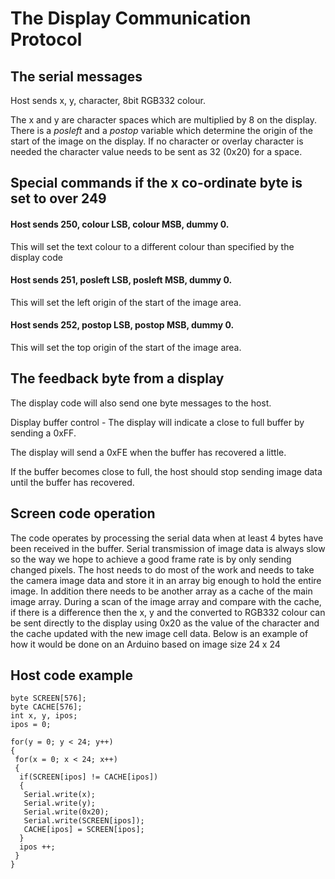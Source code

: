  

# The Display Communication Protocol

## **The serial messages**

Host sends x, y, character, 8bit RGB332 colour.

The x and y are character spaces which are multiplied by 8 on the display. There is a *posleft* and a *postop* variable which determine the origin of the start of the image on the display. If no character or overlay character is needed the character value needs to be sent as 32 (0x20) for a space.

 

## **Special commands if the x co-ordinate byte is set to over 249**

#### Host sends 250, colour LSB, colour MSB, dummy 0.

 This will set the text colour to a different colour than specified by the display code

#### Host sends 251, posleft LSB, posleft MSB, dummy 0.

 This will set the left origin of the start of the image area.

#### Host sends 252, postop LSB, postop MSB, dummy 0.

 This will set the top origin of the start of the image area.

 

## **The feedback byte from a display**

The display code will also send one byte messages to the host.

Display buffer control - The display will indicate a close to full buffer by sending a 0xFF.

The display will send a 0xFE when the buffer has recovered a little.

If the buffer becomes close to full, the host should stop sending image data until the buffer has recovered.

 

## **Screen code operation**

The code operates by processing the serial data when at least 4 bytes have been received in the buffer. Serial transmission of image data is always slow so the way we hope to achieve a good frame rate is by only sending changed pixels. The host needs to do most of the work and needs to take the camera image data and store it in an array big enough to hold the entire image. In addition there needs to be another array as a cache of the main image array. During a scan of the image array and compare with the cache, if there is a difference then the x, y and the converted to RGB332 colour can be sent directly to the display using 0x20 as the value of the character and the cache updated with the new image cell data. Below is an example of how it would be done on an Arduino based on image size 24 x 24

 

## **Host code example**

```
byte SCREEN[576];
byte CACHE[576];
int x, y, ipos;
ipos = 0;

for(y = 0; y < 24; y++)
{
 for(x = 0; x < 24; x++)
 {
  if(SCREEN[ipos] != CACHE[ipos])
  {
   Serial.write(x);
   Serial.write(y);
   Serial.write(0x20);
   Serial.write(SCREEN[ipos]);
   CACHE[ipos] = SCREEN[ipos];
  }
  ipos ++;
 }
}
```

